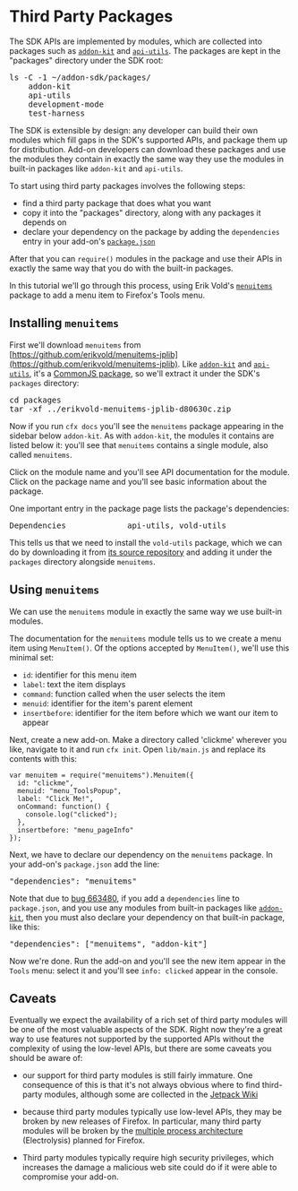 # Third Party Packages #

The SDK APIs are implemented by modules, which are collected into packages
such as [`addon-kit`](packages/addon-kit/addon-kit.html) and
[`api-utils`](packages/api-utils/api-utils.html). The packages are kept
in the "packages" directory under the SDK root:

<pre>
ls -C -1 ~/addon-sdk/packages/
    addon-kit
    api-utils
    development-mode
    test-harness
</pre>

The SDK is extensible by design: any developer can build their own modules
which fill gaps in the SDK's supported APIs, and package them up for
distribution. Add-on developers can download these packages and use the
modules they contain in exactly the same way they use the modules in
built-in packages like `addon-kit` and `api-utils`.

To start using third party packages involves the following steps:

* find a third party package that does what you want
* copy it into the "packages" directory, along with any packages it depends on
* declare your dependency on the package by adding the `dependencies` entry in
your add-on's [`package.json`](dev-guide/addon-development/package-spec.html)

After that you can `require()` modules in the package and use their APIs in
exactly the same way that you do with the built-in packages.

In this tutorial we'll go through this process, using Erik Vold's
[`menuitems`](https://github.com/erikvold/menuitems-jplib) package to add a
menu item to Firefox's Tools menu.

## Installing `menuitems` ##

First we'll download `menuitems` from
[https://github.com/erikvold/menuitems-jplib](https://github.com/erikvold/menuitems-jplib).
Like [`addon-kit`](packages/addon-kit/addon-kit.html) and
[`api-utils`](packages/api-utils/api-utils.html), it's a
[CommonJS package](dev-guide/addon-development/commonjs.html),
so we'll extract it under the SDK's `packages` directory:

<pre>
cd packages
tar -xf ../erikvold-menuitems-jplib-d80630c.zip
</pre>

Now if you run `cfx docs` you'll see the `menuitems` package appearing
in the sidebar below `addon-kit`. As with `addon-kit`, the modules it contains
are listed below it: you'll see that `menuitems` contains a single module, also
called `menuitems`.

Click on the module name and you'll see API documentation for the module. Click
on the package name and you'll see basic information about the package.

One important entry in the package page lists the package's dependencies:

<pre>
Dependencies             api-utils, vold-utils
</pre>

This tells us that we need to install the `vold-utils` package,
which we can do by downloading it from [its source repository](https://github.com/erikvold/vold-utils-jplib)
and adding it under the `packages` directory alongside `menuitems`.

## Using `menuitems` ##

We can use the `menuitems` module in exactly the same way we use built-in
modules.

The documentation for the `menuitems` module tells us to we create a menu
item using `MenuItem()`. Of the options accepted by `MenuItem()`, we'll use
this minimal set:

* `id`: identifier for this menu item
* `label`: text the item displays
* `command`: function called when the user selects the item
* `menuid`: identifier for the item's parent element
* `insertbefore`: identifier for the item before which we want our item to
appear

Next, create a new add-on. Make a directory called 'clickme' wherever you
like, navigate to it and run `cfx init`. Open `lib/main.js` and replace its contents
with this:

    var menuitem = require("menuitems").Menuitem({
      id: "clickme",
      menuid: "menu_ToolsPopup",
      label: "Click Me!",
      onCommand: function() {
        console.log("clicked");
      },
      insertbefore: "menu_pageInfo"
    });

Next, we have to declare our dependency on the `menuitems` package.
In your add-on's `package.json` add the line:

<pre>
"dependencies": "menuitems"
</pre>

Note that due to
[bug 663480](https://bugzilla.mozilla.org/show_bug.cgi?id=663480), if you
add a `dependencies` line to `package.json`, and you use any modules from
built-in packages like [`addon-kit`](packages/addon-kit/addon-kit.html), then
you must also declare your dependency on that built-in package, like this:

<pre>
"dependencies": ["menuitems", "addon-kit"]
</pre>

Now we're done. Run the add-on and you'll see the new item appear in the
`Tools` menu: select it and you'll see `info: clicked` appear in the
console.

## Caveats ##

Eventually we expect the availability of a rich set of third party modules
will be one of the most valuable aspects of the SDK. Right now they're a great
way to use features not supported by the supported APIs without the
complexity of using the low-level APIs, but there are some caveats you should
be aware of:

* our support for third party modules is still fairly immature. One
consequence of this is that it's not always obvious where to find third-party
modules, although some are collected in the
[Jetpack Wiki](https://wiki.mozilla.org/Jetpack/Modules)

* because third party modules typically use low-level APIs, they may be broken
by new releases of Firefox. In particular, many third party modules will be
broken by the
[multiple process architecture](https://wiki.mozilla.org/Electrolysis/Firefox)
(Electrolysis) planned for Firefox.

* Third party modules typically require high security privileges, which
increases the damage a malicious web site could do if it were able to
compromise your add-on.